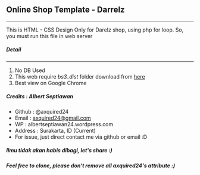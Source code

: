 ## Online Shop Template - Darrelz
-------------
This is HTML - CSS Design Only for Darelz shop, using php for loop. So, you must run this file in web server


##### Detail
------
1. No DB Used
2. This web require *bs3_dist* folder download from [here](https://github.com/axquired24/bs3_dist/) 
3. Best view on Google Chrome

##### Credits : Albert Septiawan
* Github 	: @axquired24
* Email 	: axquired24@gmail.com
* WP 		: albertseptiawan24.wordpress.com
* Address 	: Surakarta, ID (Current)
* For issue, just direct contact me via github or email :D

##### Ilmu tidak akan habis dibagi, let's share :)
##### Feel free to clone, please don't remove all axquired24's attribute :)